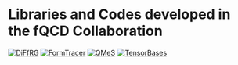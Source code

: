 # Libraries and Codes developed in the fQCD Collaboration

[![DiFfRG](https://img.shields.io/badge/DiFfRG-1f1f1f?style=for-the-badge&logo=github)](https://github.com/satfra/DiFfRG)
[![FormTracer](https://img.shields.io/badge/FormTracer-4e94cb?style=for-the-badge&logo=github)](https://github.com/FormTracer/FormTracer)
[![QMeS](https://img.shields.io/badge/QMeS-3e4c2d?style=for-the-badge&logo=github)](https://github.com/QMeS-toolbox/QMeS-Derivation)
[![TensorBases](https://img.shields.io/badge/TensorBases-bb1a1a?style=for-the-badge&logo=github)](https://github.com/satfra/TensorBases)
